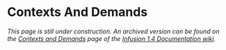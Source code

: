 # Contexts And Demands #

_This page is still under construction. An archived version can be found on the
[Contexts and Demands](http://wiki.fluidproject.org/display/Infusion14/Contexts+and+Demands)
page of the [Infusion 1.4 Documentation wiki](http://wiki.fluidproject.org/display/Infusion14/Infusion+v1.4+Documentation)._
